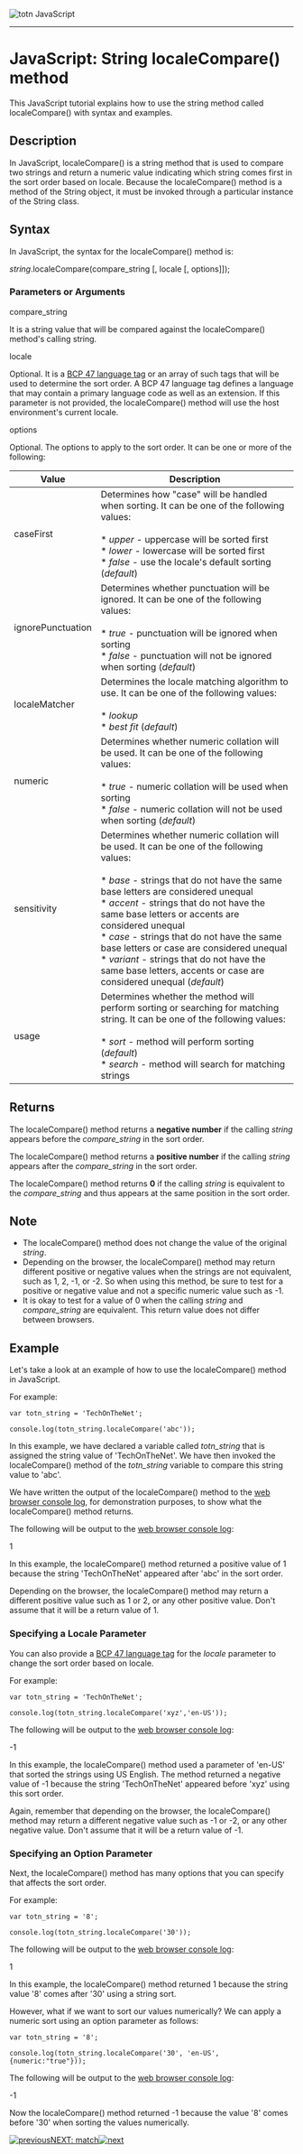 
![totn JavaScript](/js/images/js.png)

* * *

JavaScript: String localeCompare() method
=========================================

This JavaScript tutorial explains how to use the string method called localeCompare() with syntax and examples.

Description
-----------

In JavaScript, localeCompare() is a string method that is used to compare two strings and return a numeric value indicating which string comes first in the sort order based on locale. Because the localeCompare() method is a method of the String object, it must be invoked through a particular instance of the String class.

Syntax
------

In JavaScript, the syntax for the localeCompare() method is:

_string_.localeCompare(compare_string \[, locale \[, options\]\]);

### Parameters or Arguments

compare_string

It is a string value that will be compared against the localeCompare() method's calling string.

locale

Optional. It is a [BCP 47 language tag](language_tags.php) or an array of such tags that will be used to determine the sort order. A BCP 47 language tag defines a language that may contain a primary language code as well as an extension. If this parameter is not provided, the localeCompare() method will use the host environment's current locale.

options

Optional. The options to apply to the sort order. It can be one or more of the following:

| Value | Description |
| --- | --- |
| caseFirst | Determines how "case" will be handled when sorting. It can be one of the following values:<br><br>* _upper_ \- uppercase will be sorted first<br>* _lower_ \- lowercase will be sorted first<br>* _false_ \- use the locale's default sorting (_default_) |
| ignorePunctuation | Determines whether punctuation will be ignored. It can be one of the following values:<br><br>* _true_ \- punctuation will be ignored when sorting<br>* _false_ \- punctuation will not be ignored when sorting (_default_) |
| localeMatcher | Determines the locale matching algorithm to use. It can be one of the following values:<br><br>* _lookup_<br>* _best fit_ (_default_) |
| numeric | Determines whether numeric collation will be used. It can be one of the following values:<br><br>* _true_ \- numeric collation will be used when sorting<br>* _false_ \- numeric collation will not be used when sorting (_default_) |
| sensitivity | Determines whether numeric collation will be used. It can be one of the following values:<br><br>* _base_ \- strings that do not have the same base letters are considered unequal<br>* _accent_ \- strings that do not have the same base letters or accents are considered unequal<br>* _case_ \- strings that do not have the same base letters or case are considered unequal<br>* _variant_ \- strings that do not have the same base letters, accents or case are considered unequal (_default_) |
| usage | Determines whether the method will perform sorting or searching for matching string. It can be one of the following values:<br><br>* _sort_ \- method will perform sorting (_default_)<br>* _search_ \- method will search for matching strings |

Returns
-------

The localeCompare() method returns a **negative number** if the calling _string_ appears before the _compare_string_ in the sort order.

The localeCompare() method returns a **positive number** if the calling _string_ appears after the _compare_string_ in the sort order.

The localeCompare() method returns **0** if the calling _string_ is equivalent to the _compare_string_ and thus appears at the same position in the sort order.

Note
----

* The localeCompare() method does not change the value of the original _string_.
* Depending on the browser, the localeCompare() method may return different positive or negative values when the strings are not equivalent, such as 1, 2, -1, or -2. So when using this method, be sure to test for a positive or negative value and not a specific numeric value such as -1.
* It is okay to test for a value of 0 when the calling _string_ and _compare_string_ are equivalent. This return value does not differ between browsers.

Example
-------

Let's take a look at an example of how to use the localeCompare() method in JavaScript.

For example:

    var totn_string = 'TechOnTheNet';
    
    console.log(totn_string.localeCompare('abc'));

In this example, we have declared a variable called _totn_string_ that is assigned the string value of 'TechOnTheNet'. We have then invoked the localeCompare() method of the _totn_string_ variable to compare this string value to 'abc'.

We have written the output of the localeCompare() method to the [web browser console log](open_console_log.php), for demonstration purposes, to show what the localeCompare() method returns.

The following will be output to the [web browser console log](open_console_log.php):

1

In this example, the localeCompare() method returned a positive value of 1 because the string 'TechOnTheNet' appeared after 'abc' in the sort order.

Depending on the browser, the localeCompare() method may return a different positive value such as 1 or 2, or any other positive value. Don't assume that it will be a return value of 1.

### Specifying a Locale Parameter

You can also provide a [BCP 47 language tag](language_tags.php) for the _locale_ parameter to change the sort order based on locale.

For example:

    var totn_string = 'TechOnTheNet';
    
    console.log(totn_string.localeCompare('xyz','en-US'));

The following will be output to the [web browser console log](open_console_log.php):

-1

In this example, the localeCompare() method used a parameter of 'en-US' that sorted the strings using US English. The method returned a negative value of -1 because the string 'TechOnTheNet' appeared before 'xyz' using this sort order.

Again, remember that depending on the browser, the localeCompare() method may return a different negative value such as -1 or -2, or any other negative value. Don't assume that it will be a return value of -1.

### Specifying an Option Parameter

Next, the localeCompare() method has many options that you can specify that affects the sort order.

For example:

    var totn_string = '8';
    
    console.log(totn_string.localeCompare('30'));

The following will be output to the [web browser console log](open_console_log.php):

1

In this example, the localeCompare() method returned 1 because the string value '8' comes after '30' using a string sort.

However, what if we want to sort our values numerically? We can apply a numeric sort using an option parameter as follows:

    var totn_string = '8';
    
    console.log(totn_string.localeCompare('30', 'en-US', {numeric:"true"}));

The following will be output to the [web browser console log](open_console_log.php):

-1

Now the localeCompare() method returned -1 because the value '8' comes before '30' when sorting the values numerically.

[![previous](/images/previous.png)](/js/string_link.php)[NEXT: match![next](/images/next.png)](/js/string_match.php)
